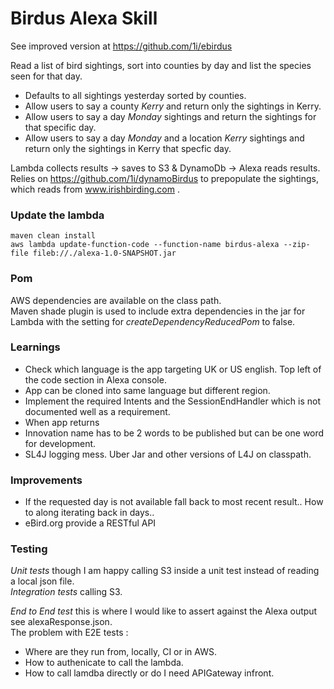 # Birdus Alexa Skill

See improved version at https://github.com/1i/ebirdus

Read a list of bird sightings, sort into counties by day and list the species seen for that day.  
  
- Defaults to all sightings yesterday sorted by counties.
- Allow users to say a county _Kerry_ and return only the sightings in Kerry.  
- Allow users to say a day _Monday_ sightings and return the sightings for that specific day.  
- Allow users to say a day _Monday_ and a location _Kerry_ sightings and return only the sightings in Kerry that specfic day.  


Lambda collects results -> saves to S3 & DynamoDb -> Alexa reads results.  
Relies on https://github.com/1i/dynamoBirdus to prepopulate the sightings, which reads from www.irishbirding.com . 

### Update the lambda  
```
maven clean install
aws lambda update-function-code --function-name birdus-alexa --zip-file fileb://./alexa-1.0-SNAPSHOT.jar
```

### Pom
AWS dependencies are available on the class path.  
Maven shade plugin is used to include extra dependencies in the jar for Lambda 
with the setting for _createDependencyReducedPom_ to false.
    


### Learnings

- Check which language is the app targeting UK or US english. Top left of the code section in Alexa console.
- App can be cloned into same language but different region.
- Implement the required Intents and the SessionEndHandler which is not documented well as a requirement.  
- When app returns <Audio message> sound but no logs when calling via simulator or real device, try renaming the invocation name.
- Innovation name has to be 2 words to be published but can be one word for development.
- SL4J logging mess. Uber Jar and other versions of L4J on classpath.


### Improvements

- If the requested day is not available fall back to most recent result.. How to along iterating back in days.. 
- eBird.org provide a RESTful API


### Testing

*Unit tests* though I am happy calling S3 inside a unit test instead of reading a local json file.  
*Integration tests* calling S3.  

*End to End test* this is where I would like to assert against the Alexa output see alexaResponse.json.  
The problem with E2E tests :
- Where are they run from, locally, CI or in AWS.
- How to authenicate to call the lambda.
- How to call lamdba directly or do I need APIGateway infront.  
